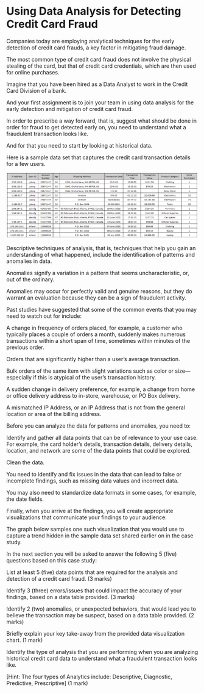 # Using Data Analysis for Detecting Credit Card Fraud

Companies today are employing analytical techniques for the early detection of credit card frauds, a key factor in mitigating fraud damage. 

The most common type of credit card fraud does not involve the physical stealing of the card, but that of credit card credentials, which are then used for online purchases.

Imagine that you have been hired as a Data Analyst to work in the Credit Card Division of a bank. 

And your first assignment is to join your team in using data analysis for the early detection and mitigation of credit card fraud.  

In order to prescribe a way forward, that is, suggest what should be done in order for fraud to get detected early on, you need to understand what a fraudulent transaction looks like. 

And for that you need to start by looking at historical data. 

Here is a sample data set that captures the credit card transaction details for a few users.

![alt text](image.png)

Descriptive techniques of analysis, that is, techniques that help you gain an understanding of what happened, include the identification of patterns and anomalies in data. 

Anomalies signify a variation in a pattern that seems uncharacteristic, or, out of the ordinary. 

Anomalies may occur for perfectly valid and genuine reasons, but they do warrant an evaluation because they can be a sign of fraudulent activity.  

Past studies have suggested that some of the common events that you may need to watch out for include:  

A change in frequency of orders placed, for example, a customer who typically places a couple of orders a month, suddenly makes numerous transactions within a short span of time, sometimes within minutes of the previous order.

Orders that are significantly higher than a user’s average transaction.

Bulk orders of the same item with slight variations such as color or size—especially if this is atypical of the user’s transaction history.

A sudden change in delivery preference, for example, a change from home or office delivery address to in-store, warehouse, or PO Box delivery.

A mismatched IP Address, or an IP Address that is not from the general location or area of the billing address.

Before you can analyze the data for patterns and anomalies, you need to:

Identify and gather all data points that can be of relevance to your use case. For example, the card holder’s details, transaction details, delivery details, location, and network are some of the data points that could be explored. 

Clean the data. 

You need to identify and fix issues in the data that can lead to false or incomplete findings, such as missing data values and incorrect data. 

You may also need to standardize data formats in some cases, for example, the date fields. 

Finally, when you arrive at the findings, you will create appropriate visualizations that communicate your findings to your audience. 

The graph below samples one such visualization that you would use to capture a trend hidden in the sample data set shared earlier on in the case study.


In the next section you will be asked to answer the following 5 (five) questions based on this case study:

List at least 5 (five) data points that are required for the analysis and detection of a credit card fraud. (3 marks)

Identify 3 (three) errors/issues that could impact the accuracy of your findings, based on a data table provided. (3 marks)

Identify 2 (two) anomalies, or unexpected behaviors, that would lead you to believe the transaction may be suspect, based on a data table provided. (2 marks)

Briefly explain your key take-away from the provided data visualization chart. (1 mark)

Identify the type of analysis that you are performing when you are analyzing historical credit card data to understand what a fraudulent transaction looks like. 

[Hint: The four types of Analytics include: Descriptive, Diagnostic, Predictive, Prescriptive] (1 mark)

